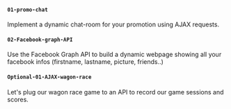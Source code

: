 #### `01-promo-chat`
Implement a dynamic chat-room for your promotion using AJAX requests.

#### `02-Facebook-graph-API`
Use the Facebook Graph API to build a dynamic webpage showing all your facebook infos (firstname, lastname, picture, friends..)

#### `Optional-01-AJAX-wagon-race`
Let's plug our wagon race game to an API to record our game sessions and scores.